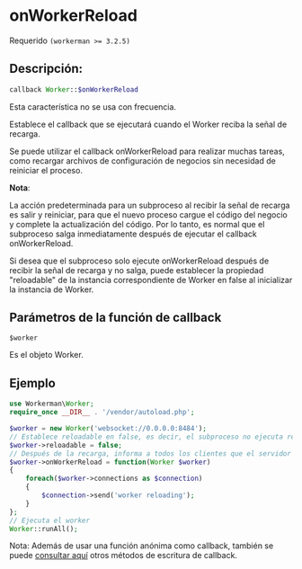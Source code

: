 # onWorkerReload
Requerido ```(workerman >= 3.2.5)```
## Descripción:
```php
callback Worker::$onWorkerReload
```
Esta característica no se usa con frecuencia.

Establece el callback que se ejecutará cuando el Worker reciba la señal de recarga.

Se puede utilizar el callback onWorkerReload para realizar muchas tareas, como recargar archivos de configuración de negocios sin necesidad de reiniciar el proceso.

**Nota**:

La acción predeterminada para un subproceso al recibir la señal de recarga es salir y reiniciar, para que el nuevo proceso cargue el código del negocio y complete la actualización del código. Por lo tanto, es normal que el subproceso salga inmediatamente después de ejecutar el callback onWorkerReload.

Si desea que el subproceso solo ejecute onWorkerReload después de recibir la señal de recarga y no salga, puede establecer la propiedad "reloadable" de la instancia correspondiente de Worker en false al inicializar la instancia de Worker.


## Parámetros de la función de callback
 ``` $worker ```

Es el objeto Worker.

## Ejemplo
```php
use Workerman\Worker;
require_once __DIR__ . '/vendor/autoload.php';

$worker = new Worker('websocket://0.0.0.0:8484');
// Establece reloadable en false, es decir, el subproceso no ejecuta reinicio al recibir la señal de recarga
$worker->reloadable = false;
// Después de la recarga, informa a todos los clientes que el servidor ha recargado
$worker->onWorkerReload = function(Worker $worker)
{
    foreach($worker->connections as $connection)
    {
        $connection->send('worker reloading');
    }
};
// Ejecuta el worker
Worker::runAll();
```

Nota: Además de usar una función anónima como callback, también se puede [consultar aquí](../faq/callback_methods.md) otros métodos de escritura de callback.
